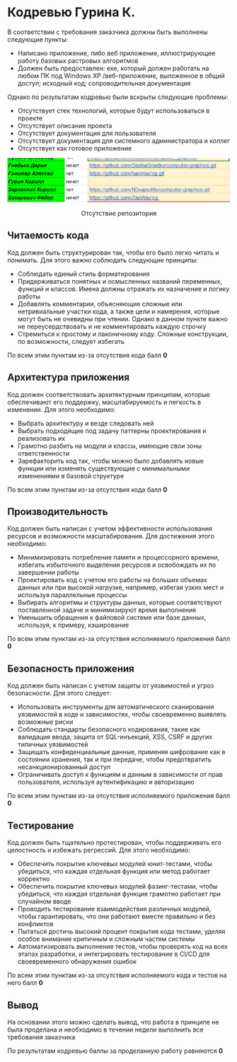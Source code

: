 # Кодревью Гурина К.

<p>В соответствии с требования заказчика должны быть 
выполнены следующие пункты:</p>
<ul>
<li>Написано приложение, либо веб приложение, 
иллюстрирующее работу базовых растровых алгоритмов</li>
<li>Должен быть предоставлен: exe, который должен работать
на любом ПК под
Windows XP /веб-приложение, выложенное в общий доступ;
исходный код;
сопроводительная документация</li>
</ul>

<p>Однако по результатам кодревью были вскрыты следующие проблемы:</p>
<ul>
<li>Отсутствует стек технологий, которые будут использоваться в проекте</li>
<li>Отсутствует описание проекта</li>
<li>Отсутствует документация для пользователя</li>
<li>Отсутствует документация для системного администратора 
и коллег</li>
<li>Отсутствует как готовое приложение</li>
</ul>

<img src="src/link.png" alt="Скриншот, где видно отсутствие выполненного задания">
<p align="center">Отсутствие репозитория</p>

## Читаемость кода
Код должен быть структурирован так, чтобы его было легко читать и понимать. Для этого важно соблюдать следующие принципы:
<ul>
<li>Соблюдать единый стиль форматирования</li>
<li>Придерживаться понятных и осмысленных названий переменных, функций и классов. Имена должны отражать их назначение и логику работы</li>
<li>Добавлять комментарии, объясняющие сложные или 
нетривиальные участки кода, а также цели и намерения, 
которые могут быть не очевидны при чтении.
Однако в данном пункте важно не переусердствовать
и не комментировать каждую строчку</li>
<li>Стремиться к простому и лаконичному коду. 
Сложные конструкции, по возможности, следует избегать</li>
</ul>

По всем этим пунктам из-за отсутствия кода балл <b>0</b>

## Архитектура приложения

Код должен соответствовать архитектурным принципам,
которые обеспечивают его поддержку, масштабируемость 
и легкость в изменении. Для этого необходимо:

<ul>
<li>Выбрать архитектуру и везде следовать ней</li>
<li>Выбрать подходящие под задачу паттерны проектирования и реализовать их</li>
<li>Грамотно разбить на модули и классы, имеющие свои зоны ответственности</li>
<li>Зарефакторить код так, чтобы можно было добавлять новые функции или изменять
существующие с минимальными изменениями в базовой структуре</li>
</ul>

По всем этим пунктам из-за отсутствия кода балл <b>0</b>

## Производительность

Код должен быть написан с учетом эффективности использования
ресурсов и возможности масштабирования.
Для достижения этого необходимо:

<ul>
<li>Минимизировать потребление памяти и процессорного времени,
избегать избыточного выделения ресурсов и освобождать
их по завершении работы</li>
<li>Проектировать код с учетом его работы на больших 
объемах данных или при высокой нагрузке,
например, избегая узких мест и используя 
параллельные процессы</li>
<li>Выбирать алгоритмы и структуры данных, 
которые соответствуют поставленной задаче и
минимизируют время выполнения</li>
<li>Уменьшить обращения к файловой системе или базе данных,
используя, к примеру, кэширование</li>
</ul>

По всем этим пунктам из-за отсутствия исполняемого приложения балл <b>0</b>

## Безопасность приложения
Код должен быть написан с учетом защиты от уязвимостей и угроз безопасности. Для этого следует:

<ul>
<li>Использовать инструменты для автоматического сканирования
уязвимостей в коде и зависимостях, 
чтобы своевременно выявлять возможные риски</li>
<li>Соблюдать стандарты безопасного кодирования, 
такие как валидация ввода,
защита от SQL-инъекций, XSS, CSRF 
и других типичных уязвимостей</li>
<li>Защищать конфиденциальные данные, применяя шифрование
как в состоянии хранения, так и при передаче, 
чтобы предотвратить несанкционированный доступ</li>
<li>Ограничивать доступ к функциям и данным 
в зависимости от прав пользователя, используя 
аутентификацию и авторизацию</li>
</ul>

По всем этим пунктам из-за отсутствия 
исполняемого приложения балл <b>0</b>


## Тестирование

Код должен быть тщательно протестирован,
чтобы поддерживать его целостность и избежать регрессий. 
Для этого необходимо:

<ul>
<li>Обеспечить покрытие ключевых модулей юнит-тестами, 
чтобы убедиться, что каждая отдельная функция или метод 
работает корректно</li>
<li>Обеспечить покрытие ключевых модулей фазинг-тестами, 
чтобы убедиться, что каждая отдельная функция грамотно работает 
при случайном вводе</li>
<li>Проводить тестирование взаимодействия различных модулей,
чтобы гарантировать, что они работают вместе правильно 
и без конфликтов</li>
<li>Пытаться достичь высокий процент покрытия кода тестами,
уделяя особое внимание критичным и сложным частям системы</li>
<li>Автоматизировать выполнение тестов, 
чтобы проверять код на всех этапах разработки, 
и интегрировать тестирование в CI/CD для своевременного 
обнаружения ошибок</li>
</ul>

По всем этим пунктам из-за отсутствия исполняемого кода
и тестов на него балл <b>0</b>

## Вывод

<p>На основании этого можно сделать вывод, что работа 
в принципе не была проделана и необходимо 
в течении недели выполнить все требования заказчика</p>

<p>По результатам кодревью баллы за проделанную работу равняются <b>0</b></p>